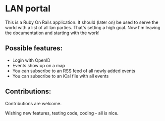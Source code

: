 LAN portal
==========

This is a Ruby On Rails application. It should (later on) be used to serve the world with a list of all lan parties. That's setting a high goal. Now I'm leaving the documentation and starting with the work!


Possible features:
------------------

* Login with OpenID
* Events show up on a map
* You can subscribe to an RSS feed of all newly added events
* You can subscribe to an iCal file with all events


Contributions:
--------------

Contributions are welcome.

Wishing new features, testing code, coding - all is nice. 